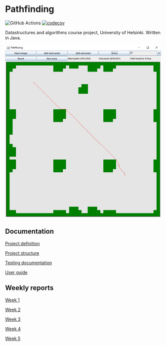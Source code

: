 # Pathfinding

![GitHub Actions](https://github.com/mluukkai/ohtu-viikko1-s2020/workflows/Java%20CI%20with%20Gradle/badge.svg) [![codecov](https://codecov.io/gh/k0psutin/TiraLabra/branch/main/graph/badge.svg?token=854IDBDBMF)](https://codecov.io/gh/k0psutin/TiraLabra)

Datastructures and algorithms course project, University of Helsinki. Written in Java.

![App picutre](/docs/app.png)

## Documentation

[Project definition](/docs/proj_definition.md)

[Project structure](/docs/proj_structure.md)

[Testing documentation](/docs/proj_testing.md)

[User guide](/docs/user_guide.md)

## Weekly reports

[Week 1](/docs/week1.md)

[Week 2](/docs/week2.md)

[Week 3](/docs/week3.md)

[Week 4](/docs/week4.md)

[Week 5](/docs/week5.md)
